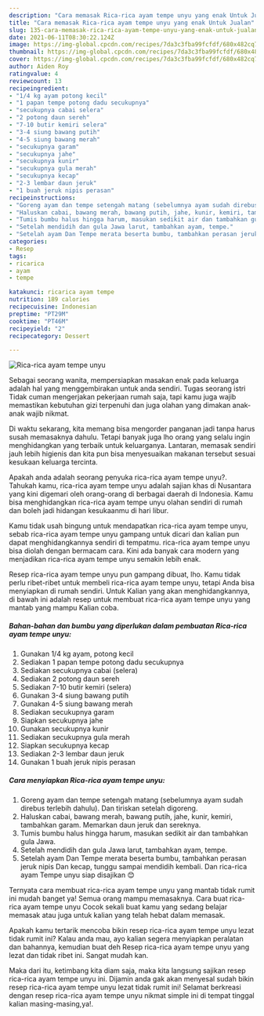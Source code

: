```yaml
---
description: "Cara memasak Rica-rica ayam tempe unyu yang enak Untuk Jualan"
title: "Cara memasak Rica-rica ayam tempe unyu yang enak Untuk Jualan"
slug: 135-cara-memasak-rica-rica-ayam-tempe-unyu-yang-enak-untuk-jualan
date: 2021-06-11T08:30:22.124Z
image: https://img-global.cpcdn.com/recipes/7da3c3fba99fcfdf/680x482cq70/rica-rica-ayam-tempe-unyu-foto-resep-utama.jpg
thumbnail: https://img-global.cpcdn.com/recipes/7da3c3fba99fcfdf/680x482cq70/rica-rica-ayam-tempe-unyu-foto-resep-utama.jpg
cover: https://img-global.cpcdn.com/recipes/7da3c3fba99fcfdf/680x482cq70/rica-rica-ayam-tempe-unyu-foto-resep-utama.jpg
author: Aiden Roy
ratingvalue: 4
reviewcount: 13
recipeingredient:
- "1/4 kg ayam potong kecil"
- "1 papan tempe potong dadu secukupnya"
- "secukupnya cabai selera"
- "2 potong daun sereh"
- "7-10 butir kemiri selera"
- "3-4 siung bawang putih"
- "4-5 siung bawang merah"
- "secukupnya garam"
- "secukupnya jahe"
- "secukupnya kunir"
- "secukupnya gula merah"
- "secukupnya kecap"
- "2-3 lembar daun jeruk"
- "1 buah jeruk nipis perasan"
recipeinstructions:
- "Goreng ayam dan tempe setengah matang (sebelumnya ayam sudah direbus terlebih dahulu). Dan tiriskan setelah digoreng."
- "Haluskan cabai, bawang merah, bawang putih, jahe, kunir, kemiri, tambahkan garam. Memarkan daun jeruk dan sereknya."
- "Tumis bumbu halus hingga harum, masukan sedikit air dan tambahkan gula Jawa."
- "Setelah mendidih dan gula Jawa larut, tambahkan ayam, tempe."
- "Setelah ayam Dan Tempe merata beserta bumbu, tambahkan perasan jeruk nipis Dan kecap, tunggu sampai mendidih kembali. Dan rica-rica ayam Tempe unyu siap disajikan 😊"
categories:
- Resep
tags:
- ricarica
- ayam
- tempe

katakunci: ricarica ayam tempe 
nutrition: 189 calories
recipecuisine: Indonesian
preptime: "PT29M"
cooktime: "PT46M"
recipeyield: "2"
recipecategory: Dessert

---
```



![Rica-rica ayam tempe unyu](https://img-global.cpcdn.com/recipes/7da3c3fba99fcfdf/680x482cq70/rica-rica-ayam-tempe-unyu-foto-resep-utama.jpg)

Sebagai seorang wanita, mempersiapkan masakan enak pada keluarga adalah hal yang menggembirakan untuk anda sendiri. Tugas seorang istri Tidak cuman mengerjakan pekerjaan rumah saja, tapi kamu juga wajib memastikan kebutuhan gizi terpenuhi dan juga olahan yang dimakan anak-anak wajib nikmat.

Di waktu  sekarang, kita memang bisa mengorder panganan jadi tanpa harus susah memasaknya dahulu. Tetapi banyak juga lho orang yang selalu ingin menghidangkan yang terbaik untuk keluarganya. Lantaran, memasak sendiri jauh lebih higienis dan kita pun bisa menyesuaikan makanan tersebut sesuai kesukaan keluarga tercinta. 



Apakah anda adalah seorang penyuka rica-rica ayam tempe unyu?. Tahukah kamu, rica-rica ayam tempe unyu adalah sajian khas di Nusantara yang kini digemari oleh orang-orang di berbagai daerah di Indonesia. Kamu bisa menghidangkan rica-rica ayam tempe unyu olahan sendiri di rumah dan boleh jadi hidangan kesukaanmu di hari libur.

Kamu tidak usah bingung untuk mendapatkan rica-rica ayam tempe unyu, sebab rica-rica ayam tempe unyu gampang untuk dicari dan kalian pun dapat menghidangkannya sendiri di tempatmu. rica-rica ayam tempe unyu bisa diolah dengan bermacam cara. Kini ada banyak cara modern yang menjadikan rica-rica ayam tempe unyu semakin lebih enak.

Resep rica-rica ayam tempe unyu pun gampang dibuat, lho. Kamu tidak perlu ribet-ribet untuk membeli rica-rica ayam tempe unyu, tetapi Anda bisa menyiapkan di rumah sendiri. Untuk Kalian yang akan menghidangkannya, di bawah ini adalah resep untuk membuat rica-rica ayam tempe unyu yang mantab yang mampu Kalian coba.

<!--inarticleads1-->

##### Bahan-bahan dan bumbu yang diperlukan dalam pembuatan Rica-rica ayam tempe unyu:

1. Gunakan 1/4 kg ayam, potong kecil
1. Sediakan 1 papan tempe potong dadu secukupnya
1. Sediakan secukupnya cabai (selera)
1. Sediakan 2 potong daun sereh
1. Sediakan 7-10 butir kemiri (selera)
1. Gunakan 3-4 siung bawang putih
1. Gunakan 4-5 siung bawang merah
1. Sediakan secukupnya garam
1. Siapkan secukupnya jahe
1. Gunakan secukupnya kunir
1. Sediakan secukupnya gula merah
1. Siapkan secukupnya kecap
1. Sediakan 2-3 lembar daun jeruk
1. Gunakan 1 buah jeruk nipis perasan




<!--inarticleads2-->

##### Cara menyiapkan Rica-rica ayam tempe unyu:

1. Goreng ayam dan tempe setengah matang (sebelumnya ayam sudah direbus terlebih dahulu). Dan tiriskan setelah digoreng.
1. Haluskan cabai, bawang merah, bawang putih, jahe, kunir, kemiri, tambahkan garam. Memarkan daun jeruk dan sereknya.
1. Tumis bumbu halus hingga harum, masukan sedikit air dan tambahkan gula Jawa.
1. Setelah mendidih dan gula Jawa larut, tambahkan ayam, tempe.
1. Setelah ayam Dan Tempe merata beserta bumbu, tambahkan perasan jeruk nipis Dan kecap, tunggu sampai mendidih kembali. Dan rica-rica ayam Tempe unyu siap disajikan 😊




Ternyata cara membuat rica-rica ayam tempe unyu yang mantab tidak rumit ini mudah banget ya! Semua orang mampu memasaknya. Cara buat rica-rica ayam tempe unyu Cocok sekali buat kamu yang sedang belajar memasak atau juga untuk kalian yang telah hebat dalam memasak.

Apakah kamu tertarik mencoba bikin resep rica-rica ayam tempe unyu lezat tidak rumit ini? Kalau anda mau, ayo kalian segera menyiapkan peralatan dan bahannya, kemudian buat deh Resep rica-rica ayam tempe unyu yang lezat dan tidak ribet ini. Sangat mudah kan. 

Maka dari itu, ketimbang kita diam saja, maka kita langsung sajikan resep rica-rica ayam tempe unyu ini. Dijamin anda gak akan menyesal sudah bikin resep rica-rica ayam tempe unyu lezat tidak rumit ini! Selamat berkreasi dengan resep rica-rica ayam tempe unyu nikmat simple ini di tempat tinggal kalian masing-masing,ya!.

